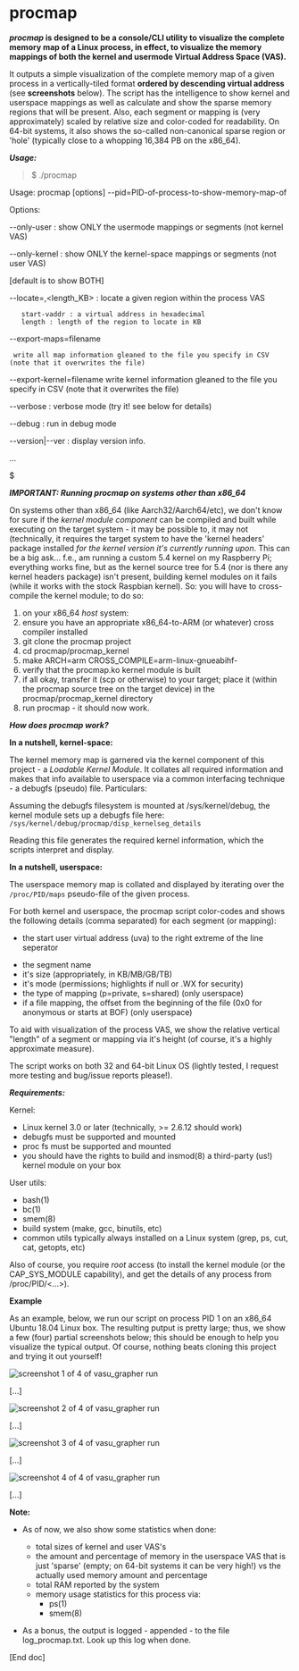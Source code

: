 # procmap
***procmap* is designed to be a console/CLI utility to visualize the complete memory map of a Linux process, in effect, to visualize the memory mappings of both the kernel and usermode Virtual Address Space (VAS).**

It outputs a simple visualization of the complete memory map of a given process in a vertically-tiled format **ordered by descending virtual address** (see **screenshots** below). The script has the intelligence to show kernel and userspace mappings as well as calculate and show the sparse memory regions that will be present. Also, each segment or mapping is (very approximately) scaled by relative size and color-coded for readability. On 64-bit systems, it also shows the so-called non-canonical sparse region or 'hole' (typically close to a whopping 16,384 PB on the x86_64).

***Usage:***

> $ ./procmap

Usage: procmap [options] --pid=PID-of-process-to-show-memory-map-of

Options:

 --only-user     : show ONLY the usermode mappings or segments (not kernel VAS)
 
 --only-kernel   : show ONLY the kernel-space mappings or segments (not user VAS)
 
  [default is to show BOTH]

 --locate=<start-vaddr>,<length_KB> : locate a given region within the process VAS

       start-vaddr : a virtual address in hexadecimal
       length : length of the region to locate in KB

 --export-maps=filename
 
     write all map information gleaned to the file you specify in CSV (note that it overwrites the file)
 --export-kernel=filename
     write kernel information gleaned to the file you specify in CSV (note that it overwrites the file)

 --verbose       : verbose mode (try it! see below for details)
 
 --debug         : run in debug mode
 
 --version|--ver : display version info.
 
...

$ 


***IMPORTANT: Running procmap on systems other than x86_64***

On systems other than x86_64 (like Aarch32/Aarch64/etc), we don't know for sure
if the *kernel module component* can be compiled and built while executing on
the target system - it may be possible to, it may not (technically, it requires
the target system to have the 'kernel headers' package installed _for the kernel
version it's currently running upon_. This can be a big ask... f.e., am running a custom 5.4 kernel on my Raspberry Pi; everything works fine, but as the kernel source tree for 5.4 (nor is there any kernel headers package) isn't present, building kernel modules on it fails (while it works with the stock Raspbian kernel). So: you will have to cross-compile the kernel module; to do so:
1. on your x86_64 *host* system:
2. ensure you have an appropriate x86_64-to-ARM (or whatever) cross compiler installed
3. git clone the procmap project
4. cd procmap/procmap_kernel
5. make ARCH=arm CROSS_COMPILE=arm-linux-gnueabihf- 
6. verify that the procmap.ko kernel module is built
7. if all okay, transfer it (scp or otherwise) to your target; place it (within the procmap source tree on the target device) in the procmap/procmap_kernel directory
8. run procmap - it should now work.


***How does procmap work?***

**In a nutshell, kernel-space:**

The kernel memory map is garnered via the kernel component of this project - a *Loadable Kernel Module*. It collates all required information and makes that info available to userspace via a common interfacing technique - a debugfs (pseudo) file. Particulars:

Assuming the debugfs filesystem is mounted at /sys/kernel/debug, the kernel module sets up a debugfs file here:
` /sys/kernel/debug/procmap/disp_kernelseg_details`

Reading this file generates the required kernel information, which the scripts interpret and display.

**In a nutshell, userspace:**

The userspace memory map is collated and displayed by iterating over the `/proc/PID/maps` pseudo-file of the given process.

For both kernel and userspace, the procmap script color-codes and shows the following details (comma separated) for each segment (or mapping):

  * the start user virtual address (uva) to the right extreme of the line seperator
 - the segment name
 - it's size (appropriately, in KB/MB/GB/TB)
 - it's mode (permissions; highlights if null or .WX for security)
 - the type of mapping (p=private, s=shared) (only userspace)
 - if a file mapping, the offset from the beginning of the file (0x0 for anonymous or starts at BOF) (only userspace)

To aid with visualization of the process VAS, we show the relative vertical "length" of a segment or mapping via it's height (of course, it's a highly approximate measure).

The script works on both 32 and 64-bit Linux OS (lightly tested, I request more testing and bug/issue reports please!).

***Requirements:***

Kernel:

- Linux kernel 3.0 or later (technically, >= 2.6.12 should work)
- debugfs must be supported and mounted
- proc fs must be supported and mounted
- you should have the rights to build and insmod(8) a third-party (us!) kernel module on your box

User utils:

- bash(1)
- bc(1)
- smem(8)
- build system (make, gcc, binutils, etc)
- common utils typically always installed on a Linux system (grep, ps, cut, cat, getopts, etc)

Also of course, you require *root* access (to install the kernel module (or the CAP_SYS_MODULE capability), and get the details of any process from /proc/PID/<...>).

**Example**

As an example, below, we run our script on process PID 1 on an x86_64 Ubuntu 18.04 Linux box. The resulting putput is pretty large; thus, we show a few (four) partial screenshots below; this should be enough to help you visualize the typical output. Of course, nothing beats cloning this project and trying it out yourself!

![screenshot 1 of 4 of vasu_grapher run](Screenshot1_x86_64.png)

[...]

![screenshot 2 of 4 of vasu_grapher run](Screenshot2_x86_64.png)

[...]

![screenshot 3 of 4 of vasu_grapher run](Screenshot3_x86_64.png)

[...]

![screenshot 4 of 4 of vasu_grapher run](Screenshot4_x86_64.png)

[...]


**Note:**

- As of now, we also show some statistics when done:
     - total sizes of kernel and user VAS's
     - the amount and percentage of memory in the userspace VAS that is just 'sparse' (empty; on 64-bit systems it can be very high!) vs the actually used memory amount and percentage
     - total RAM reported by the system
     - memory usage statistics for this process via:
        - ps(1)
        - smem(8)

- As a bonus, the output is logged - appended - to the file log_procmap.txt. Look up this log when done.

[End doc]
